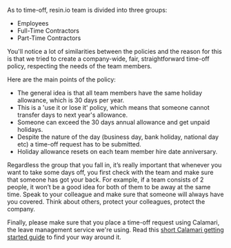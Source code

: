 As to time-off, resin.io team is divided into three groups: 
* Employees
* Full-Time Contractors
* Part-Time Contractors

You'll notice a lot of similarities between the policies and the reason for this is that we tried to create a company-wide, fair, straightforward time-off policy, respecting the needs of the team members.

Here are the main points of the policy:
* The general idea is that all team members have the same holiday allowance, which is 30 days per year.
* This is a 'use it or lose it' policy, which means that someone cannot transfer days to next year's allowance.
* Someone can exceed the 30 days annual allowance and get unpaid holidays.
* Despite the nature of the day (business day, bank holiday, national day etc) a time-off request has to be submitted.
* Holiday allowance resets on each team member hire date anniversary.

Regardless the group that you fall in, it’s really important that whenever you want to take some days off, you first check with the team and make sure that someone has got your back. For example, if a team consists of 2 people, it won’t be a good idea for both of them to be away at the same time. Speak to your colleague and make sure that someone will always have you covered. Think about others, protect your colleagues, protect the company.

Finally, please make sure that you place a time-off request using Calamari, the leave management service we're using.
Read this [short Calamari getting started guide](https://docs.google.com/a/resin.io/document/d/1tSKx8T78QFJMOzXrqIKcN7lwEPM41VbBG7B_ILEOkBQ/edit?usp=sharing) to find your way around it.